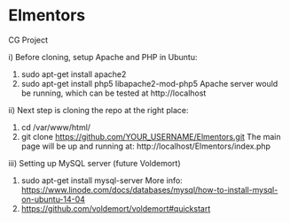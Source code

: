 # Elmentors
CG Project

i) Before cloning, setup Apache and PHP in Ubuntu:

1. sudo apt-get install apache2
2. sudo apt-get install php5 libapache2-mod-php5
Apache server would be running, which can be tested at http://localhost

ii) Next step is cloning the repo at the right place:
1. cd /var/www/html/
2. git clone https://github.com/YOUR_USERNAME/Elmentors.git
The main page will be up and running at: http://localhost/Elmentors/index.php

iii) Setting up MySQL server (future Voldemort)
1. sudo apt-get install mysql-server
More info: https://www.linode.com/docs/databases/mysql/how-to-install-mysql-on-ubuntu-14-04
2. https://github.com/voldemort/voldemort#quickstart
